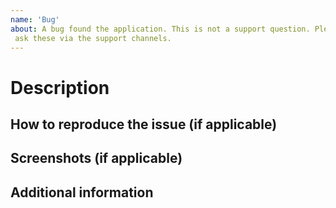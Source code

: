 ```yaml
---
name: 'Bug'
about: A bug found the application. This is not a support question. Please
 ask these via the support channels.
---
```


# Description



## How to reproduce the issue (if applicable)



## Screenshots (if applicable)



## Additional information



